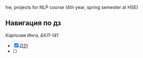 hw, projects for NLP course (4th year, spring semester at HSE)
## Навигация по дз
*Картозия Инга, БКЛ-141*

- [x] [ДЗ1](./HW1_Kartozia.md)
- [ ]
